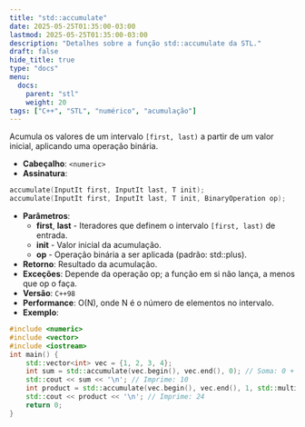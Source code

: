```yaml
---
title: "std::accumulate"
date: 2025-05-25T01:35:00-03:00
lastmod: 2025-05-25T01:35:00-03:00
description: "Detalhes sobre a função std::accumulate da STL."
draft: false
hide_title: true
type: "docs"
menu:
  docs:
    parent: "stl"
    weight: 20
tags: ["C++", "STL", "numérico", "acumulação"]
---
```


Acumula os valores de um intervalo `[first, last)` a partir de um valor inicial, aplicando uma operação binária.
- **Cabeçalho**: `<numeric>`
- **Assinatura**:
```cpp
accumulate(InputIt first, InputIt last, T init);
accumulate(InputIt first, InputIt last, T init, BinaryOperation op);
```
- **Parâmetros**:
  - **first**, **last** - Iteradores que definem o intervalo `[first, last)` de entrada.
  - **init** - Valor inicial da acumulação.
  - **op** - Operação binária a ser aplicada (padrão: std::plus).
- **Retorno**: Resultado da acumulação.
- **Exceções**: Depende da operação op; a função em si não lança, a menos que op o faça.
- **Versão**: `C++98`
- **Performance**: O(N), onde N é o número de elementos no intervalo.
- **Exemplo**:
```cpp
#include <numeric>
#include <vector>
#include <iostream>
int main() {
    std::vector<int> vec = {1, 2, 3, 4};
    int sum = std::accumulate(vec.begin(), vec.end(), 0); // Soma: 0 + 1 + 2 + 3 + 4
    std::cout << sum << '\n'; // Imprime: 10
    int product = std::accumulate(vec.begin(), vec.end(), 1, std::multiplies<int>{}); // Produto: 1 * 1 * 2 * 3 * 4
    std::cout << product << '\n'; // Imprime: 24
    return 0;
}
```